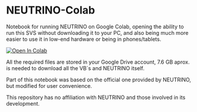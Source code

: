 # NEUTRINO-Colab
Notebook for running NEUTRINO on Google Colab, opening the ability to run this SVS without downloading it to your PC, and also being much more easier to use it in low-end hardware or being in phones/tablets.

[![Open In Colab](https://colab.research.google.com/assets/colab-badge.svg)](https://colab.research.google.com/github/usamireko/NEUTRINO-Colab/blob/main/NEUTRINO_Colab.ipynb)

All the required files are stored in your Google Drive account, 7.6 GB aprox. is needed to download all the VB´s and NEUTRINO itself.

Part of this notebook was based on the official one provided by NEUTRINO, but modified for user convenience. 


This repository has no affiliation with NEUTRINO and those involved in its development.
